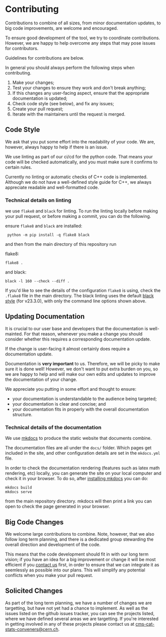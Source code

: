 # Contributing

Contributions to combine of all sizes, from minor documentation updates, to big code improvements, are welcome and encouraged.

To ensure good development of the tool, we try to coordinate contributions.
However, we are happy to help overcome any steps that may pose issues for contributors.

Guidelines for contributions are below.

In general you should always perform the following steps when contributing.

1. Make your changes;
2. Test your changes to ensure they work and don't break anything;
3. If this changes any user-facing aspect, ensure that the appropriate documentation is updated;
4. Check code style (see below), and fix any issues;
5. Create your pull request;
6. Iterate with the maintainers until the request is merged.

## Code Style


We ask that you put some effort into the readability of your code.
We are, however, always happy to help if there is an issue.

We use linting as part of our ci/cd for the python code. 
That means your code will be checked automatically, and you must make sure it confirms to certain rules.

Currently no linting or automatic checks of C++ code is implemented.
Although we do not have a well-defined style guide for C++, we always appreciate readable and well-formatted code.

### Technical details on linting

we use `flake8` and `black` for linting. 
To run the linting locally before making your pull request, or before making a commit, you can do the following.

ensure `flake8` and `black` are installed: 

```
 python -m pip install -q flake8 black
```

and then from the main directory of this repository run


flake8:
```
flake8 .
```

and black:

```
black -l 160 --check --diff .
```

If you'd like to see the details of the configuration `flake8` is using, check the `.flake8` file in the main directory.
The black linting uses the default [black style](https://black.readthedocs.io/en/stable/the_black_code_style/current_style.html) (for v23.3.0), with only the command line options shown above.


## Updating Documentation

It is crucial to our user base and developers that the documentation is well-mainted.
For that reason, whenever you make a change you should consider whether this requires a corresponding documentation update.

If the change is user-facing it almost certainly does require a documentation update.

Documentation is **very important** to us. 
Therefore, we will be picky to make sure it is done well!
However, we don't want to put extra burden on you, so we are happy to help and will make our own edits and updates to improve the documentation of your change.

We appreciate you putting in some effort and thought to ensure:

- your documentation is understandable to the audience being targeted;
- your documentation is clear and concise; and
- your documentation fits in properly with the overall documentation structure.

### Technical details of the documentation

We use [mkdocs](www.mkdocs.org) to produce the static website that documents combine.

The documentation files are all under the `docs/` folder.
Which pages get included in the site, and other configuration details are set in the `mkdocs.yml` file.

In order to check the documentation rendering (features such as latex math rendering, etc) locally, you can generate the site on your local computer and check it in your browser.
To do so, after [installing mkdocs](https://www.mkdocs.org/getting-started/) you can do:

```
mkdocs build
mkdocs serve
```

from the main repository directory. mkdocs will then print a link you can open to check the page generated in your browser.

## Big Code Changes

We welcome large contributions to combine. 
Note, however, that we also follow long term planning, and there is a dedicated group stewarding the overall direction and development of the code.

This means that the code development should fit in with our long term vision;
if you have an idea for a big improvement or change it will be most efficient if you [contact us](mailto:cms-cat-stats-conveners@cern.ch) first, in order to ensure that we can integrate it as seemlessly as possible into our plans.
This will simplify any potential conflicts when you make your pull request.

## Solicited Changes

As part of the long term planning, we have a number of changes we are targetting, but have not yet had a chance to implement.
As well as the issues listed on the github issues tracker, you can see the projects listed, where we have defined several areas we are targetting.
If you're interested in getting involved in any of these projects please contact us at [cms-cat-stats-conveners@cern.ch](mailto:cms-cat-stats-conveners@cern.ch).


